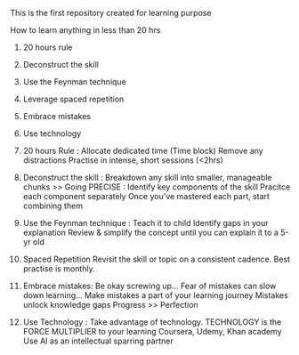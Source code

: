 This is the first repository created for learning purpose

How to learn anything in less than 20 hrs

1) 20 hours rule
2) Deconstruct the skill
3) Use the Feynman technique
4) Leverage spaced repetition
5) Embrace mistakes
6) Use technology

1) 20 hours Rule :
   Allocate dedicated time (Time block)
   Remove any distractions
   Practise in intense, short sessions (<2hrs)

 2) Deconstruct the skill : Breakdown any skill into smaller, manageable chunks  >> Going PRECISE :
    Identify key components of the skill
    Pracitce each component separately
    Once you've mastered each part, start combining them

  3) Use the Feynman technique :
     Teach it to child
     Identify gaps in your explanation
     Review & simplify the concept until you can explain it to a 5-yr old

  4) Spaced Repetition
     Revisit the skill or topic on a consistent cadence. Best practise is monthly.

  5) Embrace mistakes: Be okay screwing up... Fear of mistakes can slow down learning...
     Make mistakes a part of your learning journey
     Mistakes unlock knowledge gaps
     Progress >> Perfection

 6) Use Technology : Take advantage of technology. TECHNOLOGY is the FORCE MULTIPLIER to your learning
    Coursera, Udemy, Khan academy
    Use AI as an intellectual sparring partner
    
     
